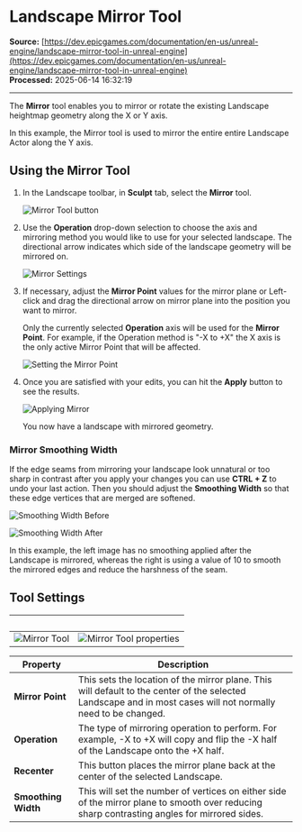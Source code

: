 # Landscape Mirror Tool

**Source:** [https://dev.epicgames.com/documentation/en-us/unreal-engine/landscape-mirror-tool-in-unreal-engine](https://dev.epicgames.com/documentation/en-us/unreal-engine/landscape-mirror-tool-in-unreal-engine)  
**Processed:** 2025-06-14 16:32:19

---

The **Mirror** tool enables you to mirror or rotate the existing Landscape heightmap geometry along the X or Y axis.

In this example, the Mirror tool is used to mirror the entire entire Landscape Actor along the Y axis.

## Using the Mirror Tool

1.  In the Landscape toolbar, in **Sculpt** tab, select the **Mirror** tool.
    
    ![Mirror Tool button](https://d1iv7db44yhgxn.cloudfront.net/documentation/images/1380bfaf-ea92-420b-a0a4-fdac17474aee/01-mirror-tool-button.png "Mirror Tool button")
2.  Use the **Operation** drop-down selection to choose the axis and mirroring method you would like to use for your selected landscape. The directional arrow indicates which side of the landscape geometry will be mirrored on.
    
    ![Mirror Settings](https://d1iv7db44yhgxn.cloudfront.net/documentation/images/bbc968cb-390b-4a10-b580-0a5ec18a54d0/02-mirror-settings.png "Mirror Settings")
3.  If necessary, adjust the **Mirror Point** values for the mirror plane or Left-click and drag the directional arrow on mirror plane into the position you want to mirror.
    
    Only the currently selected **Operation** axis will be used for the **Mirror Point**. For example, if the Operation method is "-X to +X" the X axis is the only active Mirror Point that will be affected.
    
    ![Setting the Mirror Point](https://d1iv7db44yhgxn.cloudfront.net/documentation/images/85dda869-522c-4e7c-889f-3f200cbcad0e/03-setting-the-mirror-point.png "Setting the Mirror Point")
4.  Once you are satisfied with your edits, you can hit the **Apply** button to see the results.
    
    ![Applying Mirror](https://d1iv7db44yhgxn.cloudfront.net/documentation/images/927ead4a-0234-499b-b9e3-415916811dba/04-applying-mirror.png "Applying Mirror")
    
    You now have a landscape with mirrored geometry.
    

### Mirror Smoothing Width

If the edge seams from mirroring your landscape look unnatural or too sharp in contrast after you apply your changes you can use **CTRL + Z** to undo your last action. Then you should adjust the **Smoothing Width** so that these edge vertices that are merged are softened.

![Smoothing Width Before](https://d1iv7db44yhgxn.cloudfront.net/documentation/images/ff0a919d-28f1-4930-8d83-95365abb40f2/05-smoothing-width-before.png "Smoothing Width Before")

![Smoothing Width After](https://d1iv7db44yhgxn.cloudfront.net/documentation/images/eb64dc06-9539-4e6c-9d7b-b385087c067a/06-smoothing-width-after.png "Smoothing Width After")

In this example, the left image has no smoothing applied after the Landscape is mirrored, whereas the right is using a value of 10 to smooth the mirrored edges and reduce the harshness of the seam.

## Tool Settings

|   |   |
| --- | --- |
| ![Mirror Tool](https://d1iv7db44yhgxn.cloudfront.net/documentation/images/85376936-372f-4128-b401-5d38d3ed7bc9/07-mirror-tool.png "Mirror Tool") | ![Mirror Tool properties](https://d1iv7db44yhgxn.cloudfront.net/documentation/images/31015f03-76f0-4434-9d3d-ca6027bee5ae/08-mirror-tool-properties.png "Mirror Tool properties") |

| **Property** | **Description** |
| --- | --- |
| **Mirror Point** | This sets the location of the mirror plane. This will default to the center of the selected Landscape and in most cases will not normally need to be changed. |
| **Operation** | The type of mirroring operation to perform. For example, -X to +X will copy and flip the -X half of the Landscape onto the +X half. |
| **Recenter** | This button places the mirror plane back at the center of the selected Landscape. |
| **Smoothing Width** | This will set the number of vertices on either side of the mirror plane to smooth over reducing sharp contrasting angles for mirrored sides. |